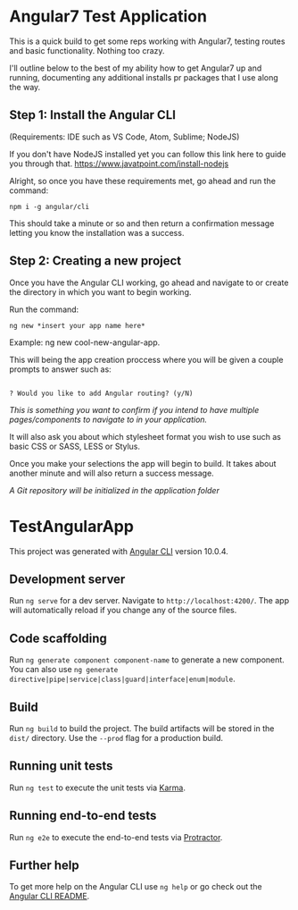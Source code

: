 # Angular7 Test Application

This is a quick build to get some reps working with Angular7, testing routes and basic functionality. Nothing too crazy.

I'll outline below to the best of my ability how to get Angular7 up and running, documenting any additional installs pr packages that I use along the way.

## Step 1: Install the Angular CLI

(Requirements: IDE such as VS Code, Atom, Sublime; NodeJS)

If you don't have NodeJS installed yet you can follow this link here to guide you through that. https://www.javatpoint.com/install-nodejs

Alright, so once you have these requirements met, go ahead and run the command:

```
npm i -g angular/cli
```
This should take a minute or so and then return a confirmation message letting you know the installation was a success.

## Step 2: Creating a new project

Once you have the Angular CLI working, go ahead and navigate to or create the directory in which you want to begin working.

Run the command:

```
ng new *insert your app name here*
```

Example: ng new cool-new-angular-app.

This will being the app creation proccess where you will be given a couple prompts to answer such as:

```

? Would you like to add Angular routing? (y/N)
```

*This is something you want to confirm if you intend to have multiple pages/components to navigate to in your application.*

It will also ask you about which stylesheet format you wish to use such as basic CSS or SASS, LESS or Stylus.


Once you make your selections the app will begin to build. It takes about another minute and will also return a success message.

*A Git repository will be initialized in the application folder*

# TestAngularApp

This project was generated with [Angular CLI](https://github.com/angular/angular-cli) version 10.0.4.

## Development server

Run `ng serve` for a dev server. Navigate to `http://localhost:4200/`. The app will automatically reload if you change any of the source files.

## Code scaffolding

Run `ng generate component component-name` to generate a new component. You can also use `ng generate directive|pipe|service|class|guard|interface|enum|module`.

## Build

Run `ng build` to build the project. The build artifacts will be stored in the `dist/` directory. Use the `--prod` flag for a production build.

## Running unit tests

Run `ng test` to execute the unit tests via [Karma](https://karma-runner.github.io).

## Running end-to-end tests

Run `ng e2e` to execute the end-to-end tests via [Protractor](http://www.protractortest.org/).

## Further help

To get more help on the Angular CLI use `ng help` or go check out the [Angular CLI README](https://github.com/angular/angular-cli/blob/master/README.md).
